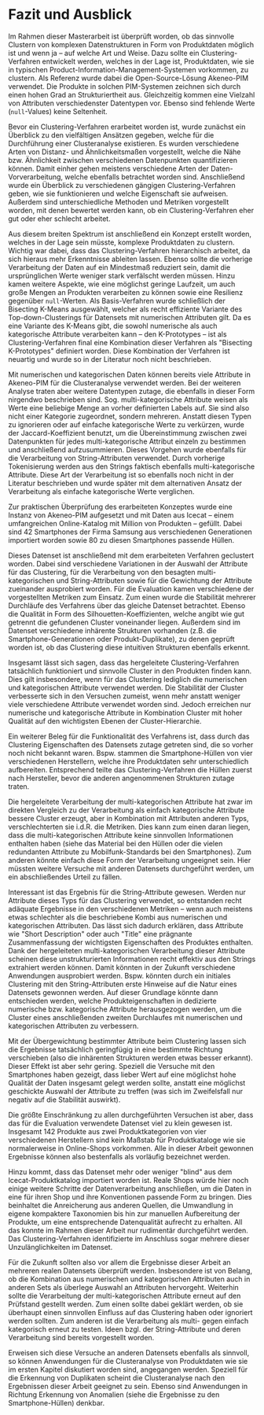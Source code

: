 # Fazit und Ausblick

Im Rahmen dieser Masterarbeit ist überprüft worden, ob das sinnvolle Clustern von komplexen Datenstrukturen in Form von Produktdaten möglich ist und wenn ja – auf welche Art und Weise. Dazu sollte ein Clustering-Verfahren entwickelt werden, welches in der Lage ist, Produktdaten, wie sie in typischen Product-Information-Management-Systemen vorkommen, zu clustern. Als Referenz wurde dabei die Open-Source-Lösung Akeneo-PIM verwendet. Die Produkte in solchen PIM-Systemen zeichnen sich durch einen hohen Grad an Strukturiertheit aus. Gleichzeitig kommen eine Vielzahl von Attributen verschiedenster Datentypen vor. Ebenso sind fehlende Werte (`null`-Values) keine Seltenheit.

Bevor ein Clustering-Verfahren erarbeitet worden ist, wurde zunächst ein Überblick zu den vielfältigen Ansätzen gegeben, welche für die Durchführung einer Clusteranalyse existieren. Es wurden verschiedene Arten von Distanz- und Ähnlichkeitsmaßen vorgestellt, welche die Nähe bzw. Ähnlichkeit zwischen verschiedenen Datenpunkten quantifizieren können. Damit einher gehen meistens verschiedene Arten der Daten-Vorverarbeitung, welche ebenfalls betrachtet worden sind. Anschließend wurde ein Überblick zu verschiedenen gängigen Clustering-Verfahren geben, wie sie funktionieren und welche Eigenschaft sie aufweisen. Außerdem sind unterschiedliche Methoden und Metriken vorgestellt worden, mit denen bewertet werden kann, ob ein Clustering-Verfahren eher gut oder eher schlecht arbeitet.

Aus diesem breiten Spektrum ist anschließend ein Konzept erstellt worden, welches in der Lage sein müsste, komplexe Produktdaten zu clustern. Wichtig war dabei, dass das Clustering-Verfahren hierarchisch arbeitet, da sich hieraus mehr Erkenntnisse ableiten lassen. Ebenso sollte die vorherige Verarbeitung der Daten auf ein Mindestmaß reduziert sein, damit die ursprünglichen Werte weniger stark verfälscht werden müssen. Hinzu kamen weitere Aspekte, wie eine möglichst geringe Laufzeit, um auch große Mengen an Produkten verarbeiten zu können sowie eine Resilienz gegenüber `null`-Werten. Als Basis-Verfahren wurde schließlich der Bisecting K-Means ausgewählt, welcher als recht effiziente Variante des Top-down-Clusterings für Datensets mit numerischen Attributen gilt. Da es eine Variante des K-Means gibt, die sowohl numerische als auch kategorische Attribute verarbeiten kann – den K-Prototypes – ist als Clustering-Verfahren final eine Kombination dieser Verfahren als "Bisecting K-Prototypes" definiert worden. Diese Kombination der Verfahren ist neuartig und wurde so in der Literatur noch nicht beschrieben.

Mit numerischen und kategorischen Daten können bereits viele Attribute in Akeneo-PIM für die Clusteranalyse verwendet werden. Bei der weiteren Analyse traten aber weitere Datentypen zutage, die ebenfalls in dieser Form nirgendwo beschrieben sind. Sog. multi-kategorische Attribute weisen als Werte eine beliebige Menge an vorher definierten Labels auf. Sie sind also nicht einer Kategorie zugeordnet, sondern mehreren. Anstatt diesen Typen zu ignorieren oder auf einfache kategorische Werte zu verkürzen, wurde der Jaccard-Koeffizient benutzt, um die Übereinstimmung zwischen zwei Datenpunkten für jedes multi-kategorische Attribut einzeln zu bestimmen und anschließend aufzusummieren. Dieses Vorgehen wurde ebenfalls für die Verarbeitung von String-Attributen verwendet. Durch vorherige Tokenisierung werden aus den Strings faktisch ebenfalls multi-kategorische Attribute. Diese Art der Verarbeitung ist so ebenfalls noch nicht in der Literatur beschrieben und wurde später mit dem alternativen Ansatz der Verarbeitung als einfache kategorische Werte verglichen.

Zur praktischen Überprüfung des erarbeiteten Konzeptes wurde eine Instanz von Akeneo-PIM aufgesetzt und mit Daten aus Icecat – einem umfangreichen Online-Katalog mit Million von Produkten – gefüllt. Dabei sind $42$ Smartphones der Firma Samsung aus verschiedenen Generationen importiert worden sowie $80$ zu diesen Smartphones passende Hüllen.

Dieses Datenset ist anschließend mit dem erarbeiteten Verfahren geclustert worden. Dabei sind verschiedene Variationen in der Auswahl der Attribute für das Clustering, für die Verarbeitung von den besagten multi-kategorischen und String-Attributen sowie für die Gewichtung der Attribute zueinander ausprobiert worden. Für die Evaluation kamen verschiedene der vorgestellten Metriken zum Einsatz. Zum einen wurde die Stabilität mehrerer Durchläufe des Verfahrens über das gleiche Datenset betrachtet. Ebenso die Qualität in Form des Silhouetten-Koeffizienten, welche angibt wie gut getrennt die gefundenen Cluster voneinander liegen. Außerdem sind im Datenset verschiedene inhärente Strukturen vorhanden (z.B. die Smartphone-Generationen oder Produkt-Duplikate), zu denen geprüft worden ist, ob das Clustering diese intuitiven Strukturen ebenfalls erkennt.

Insgesamt lässt sich sagen, dass das hergeleitete Clustering-Verfahren tatsächlich funktioniert und sinnvolle Cluster in den Produkten finden kann. Dies gilt insbesondere, wenn für das Clustering lediglich die numerischen und kategorischen Attribute verwendet werden. Die Stabilität der Cluster verbesserte sich in den Versuchen zumeist, wenn mehr anstatt weniger viele verschiedene Attribute verwendet worden sind. Jedoch erreichen nur numerische und kategorische Attribute in Kombination Cluster mit hoher Qualität auf den wichtigsten Ebenen der Cluster-Hierarchie.

Ein weiterer Beleg für die Funktionalität des Verfahrens ist, dass durch das Clustering Eigenschaften des Datensets zutage getreten sind, die so vorher noch nicht bekannt waren. Bspw. stammen die Smartphone-Hüllen von vier verschiedenen Herstellern, welche ihre Produktdaten sehr unterschiedlich aufbereiten. Entsprechend teilte das Clustering-Verfahren die Hüllen zuerst nach Hersteller, bevor die anderen angenommenen Strukturen zutage traten.

Die hergeleitete Verarbeitung der multi-kategorischen Attribute hat zwar im direkten Vergleich zu der Verarbeitung als einfach kategorische Attribute bessere Cluster erzeugt, aber in Kombination mit Attributen anderen Typs, verschlechterten sie i.d.R. die Metriken. Dies kann zum einen daran liegen, dass die multi-kategorischen Attribute keine sinnvollen Informationen enthalten haben (siehe das Material bei den Hüllen oder die vielen redundanten Attribute zu Mobilfunk-Standards bei den Smartphones). Zum anderen könnte einfach diese Form der Verarbeitung ungeeignet sein. Hier müssten weitere Versuche mit anderen Datensets durchgeführt werden, um ein abschließendes Urteil zu fällen.

Interessant ist das Ergebnis für die String-Attribute gewesen. Werden nur Attribute dieses Typs für das Clustering verwendet, so entstanden recht adäquate Ergebnisse in den verschiedenen Metriken – wenn auch meistens etwas schlechter als die beschriebene Kombi aus numerischen und kategorischen Attributen. Das lässt sich dadurch erklären, dass Attribute wie "Short Description" oder auch "Title" eine prägnante Zusammenfassung der wichtigsten Eigenschaften des Produktes enthalten. Dank der hergeleiteten multi-kategorischen Verarbeitung dieser Attribute scheinen diese unstrukturierten Informationen recht effektiv aus den Strings extrahiert werden können. Damit könnten in der Zukunft verschiedene Anwendungen ausprobiert werden. Bspw. könnten durch ein initiales Clustering mit den String-Attributen erste Hinweise auf die Natur eines Datensets gewonnen werden. Auf dieser Grundlage könnte dann entschieden werden, welche Produkteigenschaften in dedizierte numerische bzw. kategorische Attribute herausgezogen werden, um die Cluster eines anschließenden zweiten Durchlaufes mit numerischen und kategorischen Attributen zu verbessern.

Mit der Übergewichtung bestimmter Attribute beim Clustering lassen sich die Ergebnisse tatsächlich geringfügig in eine bestimmte Richtung verschieben (also die inhärenten Strukturen werden etwas besser erkannt). Dieser Effekt ist aber sehr gering. Speziell die Versuche mit den Smartphones haben gezeigt, dass lieber Wert auf eine möglichst hohe Qualität der Daten insgesamt gelegt werden sollte, anstatt eine möglichst geschickte Auswahl der Attribute zu treffen (was sich im Zweifelsfall nur negativ auf die Stabilität auswirkt).

Die größte Einschränkung zu allen durchgeführten Versuchen ist aber, dass das für die Evaluation verwendete Datenset viel zu klein gewesen ist. Insgesamt $142$ Produkte aus zwei Produktkategorien von vier verschiedenen Herstellern sind kein Maßstab für Produktkataloge wie sie normalerweise in Online-Shops vorkommen. Alle in dieser Arbeit gewonnen Ergebnisse können also bestenfalls als vorläufig bezeichnet werden.

Hinzu kommt, dass das Datenset mehr oder weniger "blind" aus dem Icecat-Produktkatalog importiert worden ist. Reale Shops würde hier noch einige weitere Schritte der Datenverarbeitung anschließen, um die Daten in eine für ihren Shop und ihre Konventionen passende Form zu bringen. Dies beinhaltet die Anreicherung aus anderen Quellen, die Umwandlung in eigene kompaktere Taxonomien bis hin zur manuellen Aufbereitung der Produkte, um eine entsprechende Datenqualität aufrecht zu erhalten. All das konnte im Rahmen dieser Arbeit nur rudimentär durchgeführt werden. Das Clustering-Verfahren identifizierte im Anschluss sogar mehrere dieser Unzulänglichkeiten im Datenset.

Für die Zukunft sollten also vor allem die Ergebnisse dieser Arbeit an mehreren realen Datensets überprüft werden. Insbesondere ist von Belang, ob die Kombination aus numerischen und kategorischen Attributen auch in anderen Sets als überlege Auswahl an Attributen hervorgeht. Weiterhin sollte die Verarbeitung der multi-kategorischen Attribute erneut auf den Prüfstand gestellt werden. Zum einen sollte dabei geklärt werden, ob sie überhaupt einen sinnvollen Einfluss auf das Clustering haben oder ignoriert werden sollten. Zum anderen ist die Verarbeitung als multi- gegen einfach kategorisch erneut zu testen. Ideen bzgl. der String-Attribute und deren Verarbeitung sind bereits vorgestellt worden.

Erweisen sich diese Versuche an anderen Datensets ebenfalls als sinnvoll, so können Anwendungen für die Clusteranalyse von Produktdaten wie sie im ersten Kapitel diskutiert worden sind, angegangen werden. Speziell für die Erkennung von Duplikaten scheint die Clusteranalyse nach den Ergebnissen dieser Arbeit geeignet zu sein. Ebenso sind Anwendungen in Richtung Erkennung von Anomalien (siehe die Ergebnisse zu den Smartphone-Hüllen) denkbar.
